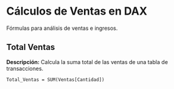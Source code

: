 # Cálculos de Ventas en DAX

Fórmulas para análisis de ventas e ingresos.

## Total Ventas

**Descripción:** Calcula la suma total de las ventas de una tabla de transacciones.

```DAX
Total_Ventas = SUM(Ventas[Cantidad])
